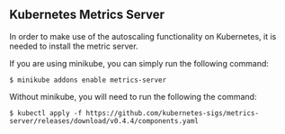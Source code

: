 ## Kubernetes Metrics Server

In order to make use of the autoscaling functionality on Kubernetes, it is needed to install the metric server.

If you are using minikube, you can simply run the following command:

```
$ minikube addons enable metrics-server
```

Without minikube, you will need to run the following the command:

```
$ kubectl apply -f https://github.com/kubernetes-sigs/metrics-server/releases/download/v0.4.4/components.yaml

```